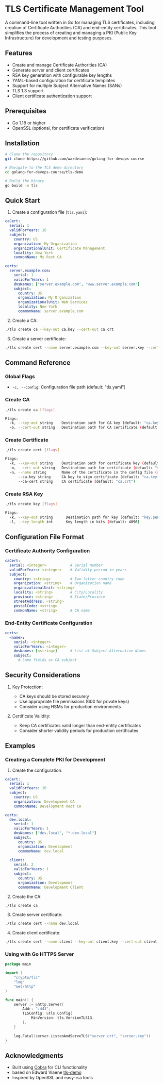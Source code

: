 # TLS Certificate Management Tool

A command-line tool written in Go for managing TLS certificates, including creation of Certificate Authorities (CA) and end-entity certificates. This tool simplifies the process of creating and managing a PKI (Public Key Infrastructure) for development and testing purposes.

## Features

- Create and manage Certificate Authorities (CA)
- Generate server and client certificates
- RSA key generation with configurable key lengths
- YAML-based configuration for certificate templates
- Support for multiple Subject Alternative Names (SANs)
- TLS 1.3 support
- Client certificate authentication support

## Prerequisites

- Go 1.18 or higher
- OpenSSL (optional, for certificate verification)

## Installation

```bash
# Clone the repository
git clone https://github.com/wardviaene/golang-for-devops-course

# Navigate to the TLS demo directory
cd golang-for-devops-course/tls-demo

# Build the binary
go build -o tls
```

## Quick Start

1. Create a configuration file (`tls.yaml`):
```yaml
caCert:
  serial: 1
  validForYears: 10
  subject:
    country: US
    organization: My Organization
    organizationalUnit: Certificate Management
    locality: New York
    commonName: My Root CA

certs:
  server.example.com:
    serial: 1
    validForYears: 1
    dnsNames: ["server.example.com", "www.server.example.com"]
    subject:
      country: US
      organization: My Organization
      organizationalUnit: Web Services
      locality: New York
      commonName: server.example.com
```

2. Create a CA:
```bash
./tls create ca --key-out ca.key --cert-out ca.crt
```

3. Create a server certificate:
```bash
./tls create cert --name server.example.com --key-out server.key --cert-out server.crt --ca-key ca.key --ca-cert ca.crt
```

## Command Reference

### Global Flags
- `-c, --config`: Configuration file path (default: "tls.yaml")

### Create CA
```bash
./tls create ca [flags]

Flags:
  -k, --key-out string    Destination path for CA key (default: "ca.key")
  -o, --cert-out string   Destination path for CA certificate (default: "ca.crt")
```

### Create Certificate
```bash
./tls create cert [flags]

Flags:
  -k, --key-out string    Destination path for certificate key (default: "server.key")
  -o, --cert-out string   Destination path for certificate (default: "server.crt")
  -n, --name string       Name of the certificate in the config file (required)
      --ca-key string     CA key to sign certificate (default: "ca.key")
      --ca-cert string    CA certificate (default: "ca.crt")
```

### Create RSA Key
```bash
./tls create key [flags]

Flags:
  -k, --key-out string      Destination path for key (default: "key.pem")
  -l, --key-length int      Key length in bits (default: 4096)
```

## Configuration File Format

### Certificate Authority Configuration
```yaml
caCert:
  serial: <integer>           # Serial number
  validForYears: <integer>    # Validity period in years
  subject:
    country: <string>         # Two-letter country code
    organization: <string>    # Organization name
    organizationalUnit: <string>
    locality: <string>        # City/Locality
    province: <string>        # State/Province
    streetAddress: <string>
    postalCode: <string>
    commonName: <string>      # CA name
```

### End-Entity Certificate Configuration
```yaml
certs:
  <name>:
    serial: <integer>
    validForYears: <integer>
    dnsNames: [<string>]      # List of Subject Alternative Names
    subject:
      # Same fields as CA subject
```

## Security Considerations

1. Key Protection:
   - CA keys should be stored securely
   - Use appropriate file permissions (600 for private keys)
   - Consider using HSMs for production environments

2. Certificate Validity:
   - Keep CA certificates valid longer than end-entity certificates
   - Consider shorter validity periods for production certificates

## Examples

### Creating a Complete PKI for Development

1. Create the configuration:
```yaml
caCert:
  serial: 1
  validForYears: 10
  subject:
    country: US
    organization: Development CA
    commonName: Development Root CA

certs:
  dev.local:
    serial: 1
    validForYears: 1
    dnsNames: ["dev.local", "*.dev.local"]
    subject:
      country: US
      organization: Development
      commonName: dev.local
  
  client:
    serial: 2
    validForYears: 1
    subject:
      country: US
      organization: Development
      commonName: Development Client
```

2. Create the CA:
```bash
./tls create ca
```

3. Create server certificate:
```bash
./tls create cert --name dev.local
```

4. Create client certificate:
```bash
./tls create cert --name client --key-out client.key --cert-out client.crt
```

### Using with Go HTTPS Server

```go
package main

import (
    "crypto/tls"
    "log"
    "net/http"
)

func main() {
    server := &http.Server{
        Addr: ":443",
        TLSConfig: &tls.Config{
            MinVersion: tls.VersionTLS13,
        },
    }
    
    log.Fatal(server.ListenAndServeTLS("server.crt", "server.key"))
}
```

## Acknowledgments

- Built using [Cobra](https://github.com/spf13/cobra) for CLI functionality
- based on Edward Viaene [tls-demo](https://github.com/wardviaene/golang-for-devops-course)
- Inspired by OpenSSL and easy-rsa tools
